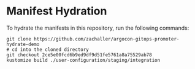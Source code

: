 # Manifest Hydration

To hydrate the manifests in this repository, run the following commands:

```shell
git clone https://github.com/zachaller/argocon-gitops-promoter-hydrate-demo
# cd into the cloned directory
git checkout 2ce5e00fcd6b9ed9df9d51fe5761a8a75529ab78
kustomize build ./user-configuration/staging/integration
```
